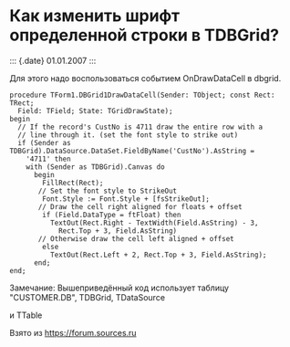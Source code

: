 Как изменить шрифт определенной строки в TDBGrid?
=================================================

::: {.date}
01.01.2007
:::

Для этого надо воспользоваться событием OnDrawDataCell в dbgrid.

    procedure TForm1.DBGrid1DrawDataCell(Sender: TObject; const Rect: TRect;
      Field: TField; State: TGridDrawState);
    begin
      // If the record's CustNo is 4711 draw the entire row with a
      // line through it. (set the font style to strike out)
      if (Sender as TDBGrid).DataSource.DataSet.FieldByName('CustNo').AsString =
        '4711' then
        with (Sender as TDBGrid).Canvas do
          begin
            FillRect(Rect);
           // Set the font style to StrikeOut
            Font.Style := Font.Style + [fsStrikeOut];
           // Draw the cell right aligned for floats + offset
            if (Field.DataType = ftFloat) then
              TextOut(Rect.Right - TextWidth(Field.AsString) - 3,
                Rect.Top + 3, Field.AsString)
           // Otherwise draw the cell left aligned + offset
            else
              TextOut(Rect.Left + 2, Rect.Top + 3, Field.AsString);
          end;
    end;

Замечание: Вышеприведённый код использует таблицу \"CUSTOMER.DB\",
TDBGrid, TDataSource

и TTable

Взято из <https://forum.sources.ru>
